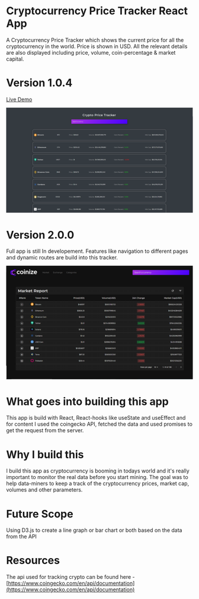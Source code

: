 # Cryptocurrency Price Tracker React App

A Cryptocurrency Price Tracker which shows the current price for all the cryptocurrency in the world. Price is shown in USD. All the relevant details are also displayed including price, volume, coin-percentage & market capital.

# Version 1.0.4
[Live Demo](https://frosty-lichterman-0c0a0e.netlify.app/)

<img src="./Screenshot (20).png" alt="the screenshot of the app large screen"/>

# Version 2.0.0
Full app is still In developement. Features like navigation to different pages and dynamic routes are build into this tracker. 

<img src="./Coinize2.0.png" alt="the screenshot of the app large screen"/>

# What goes into building this app
This app is build with React, React-hooks like useState and useEffect and for content I used the coingecko API, fetched the data and used promises to get the request from the server. 

# Why I build this
I build this app as cryptocurrency is booming in todays world and it's really important to monitor the real data before you start mining. The goal was to help data-miners to keep a track of the cryptocurrency prices, market cap, volumes and other parameters.

# Future Scope
Using D3.js to create a line graph or bar chart or both based on the data from the API

# Resources
The api used for tracking crypto can be found here - [https://www.coingecko.com/en/api/documentation](https://www.coingecko.com/en/api/documentation)

